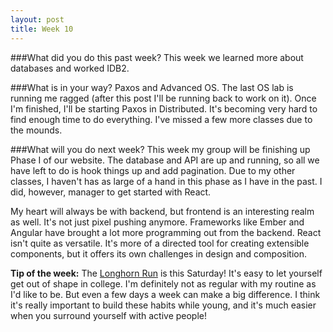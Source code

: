 ```yaml
---
layout: post
title: Week 10
---
```

###What did you do this past week?
This week we learned more about databases and worked IDB2.

###What is in your way?
Paxos and Advanced OS. The last OS lab is running me ragged (after this post I'll be running back to work on it). Once I'm finished, I'll be starting Paxos in Distributed. It's becoming very hard to find enough time to do everything. I've missed a few more classes due to the mounds.

###What will you do next week?
This week my group will be finishing up Phase I of our website. The database and API are up and running, so all we have left to do is hook things up and add pagination. Due to my other classes, I haven't has as large of a hand in this phase as I have in the past. I did, however, manager to get started with React.

My heart will always be with backend, but frontend is an interesting realm as well. It's not just pixel pushing anymore. Frameworks like Ember and Angular have brought a lot more programming out from the backend. React isn't quite as versatile. It's more of a directed tool for creating extensible components, but it offers its own challenges in design and composition.


**Tip of the week:** The [Longhorn Run](http://www.utlonghornrun.com/) is this Saturday! It's easy to let yourself get out of shape in college. I'm definitely not as regular with my routine as I'd like to be. But even a few days a week can make a big difference. I think it's really important to build these habits while young, and it's much easier when you surround yourself with active people!

